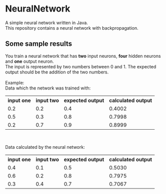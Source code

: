 # NeuralNetwork
A simple neural network written in Java.<br>
This repository contains a neural network with backpropagation.

Some sample results
---
You train a neural network that has **two** input neurons, **four** hidden neurons and **one** output neuron.<br>
The input is represented by two numbers between 0 and 1. The expected output should be the addition of the two numbers.<br>
<br>Example:<br>
Data which the network was trained with:

<table>
<tr>
<th>input one</th>
<th>input two</th>
<th>expected output</th>
<th>calculated output</th>
</tr>
<tr>
<td>0.2</td>
<td>0.2</td>
<td>0.4</td>
<td>0.4002</td>
</tr>
<tr>
<td>0.5</td>
<td>0.3</td>
<td>0.8</td>
<td>0.7998</td>
</tr>
<tr>
<td>0.2</td>
<td>0.7</td>
<td>0.9</td>
<td>0.8999</td>
</tr>
</table>
<br>

Data calculated by the neural network:

<table>
<tr>
<th>input one</th>
<th>input two</th>
<th>expected output</th>
<th>calculated output</th>
</tr>
<tr>
<td>0.4</td>
<td>0.1</td>
<td>0.5</td>
<td>0.5030</td>
</tr>
<tr>
<td>0.6</td>
<td>0.2</td>
<td>0.8</td>
<td>0.7975</td>
</tr>
<tr>
<td>0.3</td>
<td>0.4</td>
<td>0.7</td>
<td>0.7067</td>
</tr>
</table>
